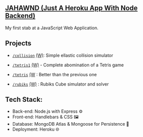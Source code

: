 [JAHAWND (Just A Heroku App With Node Backend)](http://plepis.herokuapp.com/)
-

My first stab at a JavaScript Web Application.

Projects
-

- [`/collision`](http://plepis.herokuapp.com/projects/collision) [(W)](https://github.com/plepisnew/learn-js/wiki/Collision):  Simple ellastic collision simulator

- [`/tetris1`](http://plepis.herokuapp.com/projects/tetris1) [(W)](https://github.com/plepisnew/learn-js/wiki/Tetris1) - Complete abomination of a Tetris game

- [`/tetris`](http://plepis.herokuapp.com/tetris) [(W](https://github.com/plepisnew/learn-js/wiki/Tetris) : Better than the previous one

- [`/rubiks`](http://plepis.herokuapp.com/projects/rubiks) [(W)](https://github.com/plepisnew/learn-js/wiki/Rubiks) : Rubiks Cube simulator and solver

Tech Stack:
-
- Back-end: Node.js with Express ⚙️
- Front-end: Handlebars & CSS 🖼️
- Database: MongoDB Atlas & Mongoose for Persistence 🍃
- Deployment: Heroku 🌐
